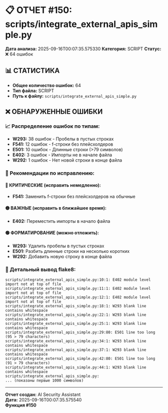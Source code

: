 # 📋 ОТЧЕТ #150: scripts/integrate_external_apis_simple.py

**Дата анализа:** 2025-09-16T00:07:35.575330
**Категория:** SCRIPT
**Статус:** ❌ 64 ошибок

## 📊 СТАТИСТИКА

- **Общее количество ошибок:** 64
- **Тип файла:** SCRIPT
- **Путь к файлу:** `scripts/integrate_external_apis_simple.py`

## ❌ ОБНАРУЖЕННЫЕ ОШИБКИ

### 📈 Распределение ошибок по типам:

- **W293:** 38 ошибок - Пробелы в пустых строках
- **F541:** 12 ошибок - f-строки без плейсхолдеров
- **E501:** 10 ошибок - Длинные строки (>79 символов)
- **E402:** 3 ошибок - Импорты не в начале файла
- **W292:** 1 ошибок - Нет новой строки в конце файла

### 🎯 Рекомендации по исправлению:

#### 🔴 КРИТИЧЕСКИЕ (исправить немедленно):
- **F541:** Заменить f-строки без плейсхолдеров на обычные

#### 🟡 ВАЖНЫЕ (исправить в ближайшее время):
- **E402:** Переместить импорты в начало файла

#### 🟢 ФОРМАТИРОВАНИЕ (можно отложить):
- **W293:** Удалить пробелы в пустых строках
- **E501:** Разбить длинные строки на несколько коротких
- **W292:** Добавить новую строку в конце файла

### 📝 Детальный вывод flake8:

```
scripts/integrate_external_apis_simple.py:10:1: E402 module level import not at top of file
scripts/integrate_external_apis_simple.py:11:1: E402 module level import not at top of file
scripts/integrate_external_apis_simple.py:12:1: E402 module level import not at top of file
scripts/integrate_external_apis_simple.py:18:1: W293 blank line contains whitespace
scripts/integrate_external_apis_simple.py:22:1: W293 blank line contains whitespace
scripts/integrate_external_apis_simple.py:25:1: W293 blank line contains whitespace
scripts/integrate_external_apis_simple.py:29:80: E501 line too long (95 > 79 characters)
scripts/integrate_external_apis_simple.py:34:1: W293 blank line contains whitespace
scripts/integrate_external_apis_simple.py:37:1: W293 blank line contains whitespace
scripts/integrate_external_apis_simple.py:42:80: E501 line too long (91 > 79 characters)
scripts/integrate_external_apis_simple.py:44:1: W293 blank line contains whitespace
scripts/integrate_external_apis_simple.py:
... (показаны первые 1000 символов)
```

---
**Отчет создан:** AI Security Assistant  
**Дата:** 2025-09-16T00:07:35.575540  
**Функция #150**
